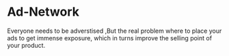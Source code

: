 # Ad-Network
Everyone needs to be adverstised ,But the real problem where to place your ads to get immense exposure, which in turns improve the selling point 
of your product.
